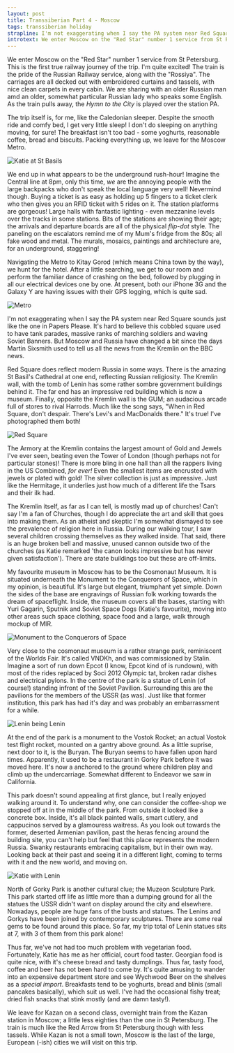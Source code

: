 ```yaml
---
layout: post
title: Transsiberian Part 4 - Moscow
tags: transsiberian holiday
strapline: I'm not exaggerating when I say the PA system near Red Square sounds just like the one in Papers Please.
introtext: We enter Moscow on the "Red Star" number 1 service from St Petersburg. This is the first true railway journey of the trip. I'm quite excited! The train is the pride of the Russian Railway service, along with the Rossiya.
---
```

We enter Moscow on the "Red Star" number 1 service from St Petersburg. This is the first true railway journey of the trip. I'm quite excited! The train is the pride of the Russian Railway service, along with the "Rossiya". The carriages are all decked out with embroidered curtains and tassels, with nice clean carpets in every cabin. We are sharing with an older Russian man amd an older, somewhat particular Russian lady who speaks some English. As the train pulls away, the *Hymn to the City* is played over the station PA. 

The trip itself is, for me, like the Caledonian sleeper. Despite the smooth ride and comfy bed, I get very little sleep! I don't do sleeping on anything moving, for sure! The breakfast isn't too bad - some yoghurts, reasonable coffee, bread and biscuits. Packing everything up, we leave for the Moscow Metro.

![Katie at St Basils](https://farm8.staticflickr.com/7642/16628956017_c59b10ebe2.jpg)

We end up in what appears to be the underground rush-hour! Imagine the Central line at 8pm, only this time, *we* are the annoying people with the large backpacks who don't speak the local language very well! Nevermind though. Buying a ticket is as easy as holding up 5 fingers to a ticket clerk who then gives you an RFID ticket with 5 rides on it. The station platforms are gorgeous! Large halls with fantastic lighting - even mezzanine levels over the tracks in some stations. Bits of the stations are showing their age; the arrivals and departure boards are all of the physical *flip-dot* style. The paneling on the escalators remind me of my Mum's fridge from the 80s; all fake wood and metal. The murals, mosaics, paintings and architecture are, for an underground, staggering!

Navigating the Metro to Kitay Gorod (which means China town by the way), we hunt for the hotel. After a little searching, we get to our room and perform the familiar dance of crashing on the bed, followed by plugging in all our electrical devices one by one. At present, both our iPhone 3G and the Galaxy Y are having issues with their GPS logging, which is quite sad. 

![Metro](https://farm8.staticflickr.com/7638/16666834998_46ba3f3099.jpg)

I'm not exaggerating when I say the PA system near Red Square sounds just like the one in Papers Please. It's hard to believe this cobbled square used to have tank parades, massive ranks of marching soldiers and waving Soviet Banners. But Moscow and Russia have changed a bit since the days Martin Sixsmith used to tell us all the news from the Kremlin on the BBC news. 

Red Square does reflect modern Russia in some ways. There is the amazing St Basil's Cathedral at one end, reflecting Russian religiosity. The Kremlin wall, with the tomb of Lenin has some rather sombre government buildings behind it. The far end has an impressive red building which is now a museum. Finally, opposite the Kremlin wall is the GUM; an audacious arcade full of stores to rival Harrods. Much like the song says, "When in Red Square, don't despair. There's Levi's and MacDonalds there." It's true! I've photographed them both!

![Red Square](https://farm9.staticflickr.com/8576/16835136952_4ec567e8a2.jpg)

The Armory at the Kremlin contains the largest amount of Gold and Jewels I've ever seen, beating even the Tower of London (though perhaps not for particular stones)! There is more bling in one hall than all the rappers living in the US Combined, *for ever!* Even the smallest items are encrusted with jewels or plated with gold! The silver collection is just as impressive. Just like the Hermitage, it underlies just how much of a different life the Tsars and their ilk had.

The Kremlin itself, as far as I can tell, is mostly mad up of churches! Can't say I'm a fan of Churches, though I do appreciate the art and skill that goes into making them. As an atheist and skeptic I'm somewhat dismayed to see the prevalence of religion here in Russia. During our walking tour, I saw several children crossing themselves as they walked inside. That said, there is an huge broken bell and massive, unused cannon outside two of the churches (as Katie remarked 'the canon looks impressive but has never given satisfaction'). There are state buildings too but these are off-limits.

My favourite museum in Moscow has to be the Cosmonaut Museum. It is situated underneath the Monument to the Conquerors of Space, which in my opinion, is beautiful. It's large but elegant, triumphant yet simple. Down the sides of the base are engravings of Russian folk working towards the dream of spaceflight. Inside, the museum covers all the bases, starting with Yuri Gagarin, Sputnik and Soviet Space Dogs (Katie's favourite), moving into other areas such space clothing, space food and a large, walk through mockup of MIR.

![Monument to the Conquerors of Space](https://farm9.staticflickr.com/8587/16666845228_f0a139614c.jpg)

Very close to the cosmonaut museum is a rather strange park, reminiscent of the Worlds Fair. It's called VNDKh, and was commissioned by Stalin. Imagine a sort of run down Epcot (I know, Epcot kind of is rundown), with most of the rides replaced by Soci 2012 Olympic tat, broken radar dishes and electrical pylons. In the centre of the park is a statue of Lenin (of course!) standing infront of the Soviet Pavilion. Surrounding this are the pavilions for the members of the USSR (as was). Just like that former institution, this park has had it's day and was probably an embarrassment for a while.

![Lenin being Lenin](https://farm9.staticflickr.com/8727/16232059214_188c874970.jpg)

At the end of the park is a monument to the Vostok Rocket; an actual Vostok test flight rocket, mounted on a gantry above ground. As a little suprise, next door to it, is the Buryan. The Buryan seems to have fallen upon hard times. Apparently, it used to be a restaurant in Gorky Park before it was moved here. It's now a anchored to the ground where children play and climb up the undercarriage. Somewhat different to Endeavor we saw in California.

This park doesn't sound appealing at first glance, but I really enjoyed walking around it. To understand why, one can consider the coffee-shop we stopped off at in the middle of the park. From outside it looked like a concrete box. Inside, it's all black painted walls, smart cutlery, and cappucinos served by a glamouress waitress. As you look out towards the former, deserted Armenian pavilion, past the heras fencing around the building site, you can't help but feel that this place represents the modern Russia. Swanky restaurants embracing capitalism, but in their own way. Looking back at their past and seeing it in a different light, coming to terms with it and the new world, and moving on.

![Katie with Lenin](https://farm8.staticflickr.com/7655/16853271672_9cb765578e.jpg)

North of Gorky Park is another cultural clue; the Muzeon Sculpture Park. This park started off life as little more than a dumping ground for all the statues the USSR didn't want on display around the city and elsewhere. Nowadays, people are huge fans of the busts and statues. The Lenins and Gorkys have been joined by contemporary sculptures. There are some real gems to be found around this place. So far, my trip total of Lenin statues sits at 7, with 3 of them from this park alone!

Thus far, we've not had too much problem with vegetarian food. Fortunately, Katie has me as her official, court food taster. Georgian food is quite nice, with it's cheese bread and tasty dumplings. Thus far, tasty food, coffee and beer has not been hard to come by. It's quite amusing to wander into an expensive department store and see Wychwood Beer on the shelves as a *special import*. Breakfasts tend to be yoghurts, bread and blinis (small pancakes basically), which suit us well. I've had the occasional fishy treat; dried fish snacks that stink mostly (and are damn tasty!).

We leave for Kazan on a second class, overnight train from the Kazan station in Moscow; a little less eighties than the one in St Petersburg. The train is much like the Red Arrow from St Petersburg though with less tassels. While Kazan is not a small town, Moscow is the last of the large, European (-ish) cities we will visit on this trip.  